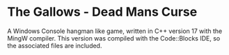 # The Gallows - Dead Mans Curse
A Windows Console hangman like game, written in C++ version 17 with the MingW compiler. This version was compiled with the Code::Blocks IDE, so the associated files are included.

